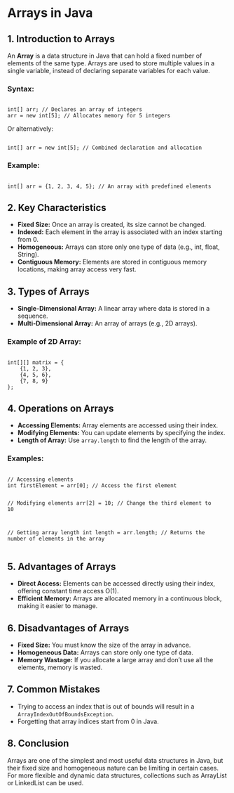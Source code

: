 <h1>Arrays in Java</h1>

<h2>1. Introduction to Arrays</h2>
<p>An <b>Array</b> is a data structure in Java that can hold a fixed number of elements of the same type. Arrays are used to store multiple values in a single variable, instead of declaring separate variables for each value.</p>

<h3>Syntax:</h3>
<pre><code>
int[] arr; // Declares an array of integers
arr = new int[5]; // Allocates memory for 5 integers
</code></pre>

<p>Or alternatively:</p>
<pre><code>
int[] arr = new int[5]; // Combined declaration and allocation
</code></pre>

<h3>Example:</h3>
<pre><code>
int[] arr = {1, 2, 3, 4, 5}; // An array with predefined elements
</code></pre>

<h2>2. Key Characteristics</h2>
<ul>
  <li><b>Fixed Size:</b> Once an array is created, its size cannot be changed.</li>
  <li><b>Indexed:</b> Each element in the array is associated with an index starting from 0.</li>
  <li><b>Homogeneous:</b> Arrays can store only one type of data (e.g., int, float, String).</li>
  <li><b>Contiguous Memory:</b> Elements are stored in contiguous memory locations, making array access very fast.</li>
</ul>

<h2>3. Types of Arrays</h2>
<ul>
  <li><b>Single-Dimensional Array:</b> A linear array where data is stored in a sequence.</li>
  <li><b>Multi-Dimensional Array:</b> An array of arrays (e.g., 2D arrays).</li>
</ul>

<h3>Example of 2D Array:</h3>
<pre><code>
int[][] matrix = {
    {1, 2, 3},
    {4, 5, 6},
    {7, 8, 9}
};
</code></pre>

<h2>4. Operations on Arrays</h2>
<ul>
  <li><b>Accessing Elements:</b> Array elements are accessed using their index.</li>
  <li><b>Modifying Elements:</b> You can update elements by specifying the index.</li>
  <li><b>Length of Array:</b> Use <code>array.length</code> to find the length of the array.</li>
</ul>

<h3>Examples:</h3>
<pre><code>
// Accessing elements
int firstElement = arr[0]; // Access the first element

// Modifying elements
arr[2] = 10; // Change the third element to 10

// Getting array length
int length = arr.length; // Returns the number of elements in the array
</code></pre>

<h2>5. Advantages of Arrays</h2>
<ul>
  <li><b>Direct Access:</b> Elements can be accessed directly using their index, offering constant time access O(1).</li>
  <li><b>Efficient Memory:</b> Arrays are allocated memory in a continuous block, making it easier to manage.</li>
</ul>

<h2>6. Disadvantages of Arrays</h2>
<ul>
  <li><b>Fixed Size:</b> You must know the size of the array in advance.</li>
  <li><b>Homogeneous Data:</b> Arrays can store only one type of data.</li>
  <li><b>Memory Wastage:</b> If you allocate a large array and don’t use all the elements, memory is wasted.</li>
</ul>

<h2>7. Common Mistakes</h2>
<ul>
  <li>Trying to access an index that is out of bounds will result in a <code>ArrayIndexOutOfBoundsException</code>.</li>
  <li>Forgetting that array indices start from 0 in Java.</li>
</ul>

<h2>8. Conclusion</h2>
<p>Arrays are one of the simplest and most useful data structures in Java, but their fixed size and homogeneous nature can be limiting in certain cases. For more flexible and dynamic data structures, collections such as ArrayList or LinkedList can be used.</p>

